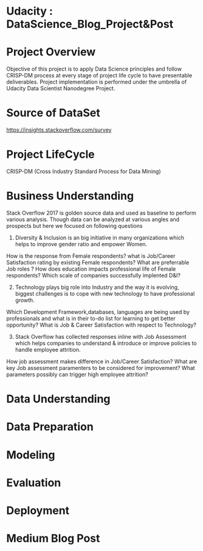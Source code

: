 # Udacity : DataScience_Blog_Project&Post

# Project Overview

Objective of this project is to apply Data Science principles and follow CRISP-DM process at every stage of project life cycle to have presentable deliverables.
Project implementation is performed under the umbrella of Udacity Data Scientist Nanodegree Project.

# Source of DataSet
https://insights.stackoverflow.com/survey

# Project LifeCycle

CRISP-DM (Cross Industry Standard Process for Data Mining)

# Business Understanding

Stack Overflow 2017 is golden source data and used as baseline to perform various analysis. Though data can be analyzed at various angles and prospects but here we focused on following questions

1) Diversity & Inclusion is an big initiative in many organizations which helps to improve gender ratio and empower Women.

How is the response from Female respondents? what is Job/Career Satisfaction rating by existing Female respondents?  What are preferrable Job roles ? How does 	  education impacts professional life of Female respondents? Which scale of companies successfully implented D&I?

2) Technology plays big role into Industry and the way it is evolving, biggest challenges is to cope with new technology to have professional growth. 

Which Development Framework,databases, languages are being used by professionals and what is in their to-do list for learning to get better opportunity?
What is Job & Career Satisfaction with respect to Technology?

3) Stack Overflow has collected responses inline with Job Assessment which helps companies to understand & introduce or improve policies to handle employee attrition.

How job assessment makes difference in Job/Career Satisfaction?
What are key Job assessment paramenters to be considered for improvement?
What parameters possibly can trigger high employee attrition?

# Data Understanding
# Data Preparation
# Modeling
# Evaluation
# Deployment

# Medium Blog Post
